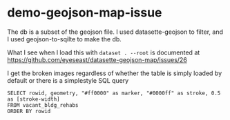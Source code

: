 # demo-geojson-map-issue

The db is a subset of the geojson file. I used datasette-geojson to filter, and I used geojson-to-sqilte to make the db.

What I see when I load this with `dataset . --root` is documented at https://github.com/eyeseast/datasette-geojson-map/issues/26 

I get the broken images regardless of whether the table is simply loaded by default or there is a simplestyle SQL query
```
SELECT rowid, geometry, "#ff0000" as marker, "#0000ff" as stroke, 0.5 as [stroke-width]
FROM vacant_bldg_rehabs
ORDER BY rowid
```

